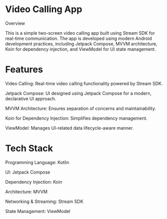 
# Video Calling App

Overview

This is a simple two-screen video calling app built using Stream SDK for real-time communication. The app is developed using modern Android development practices, including Jetpack Compose, MVVM architecture, Koin for dependency injection, and ViewModel for UI state management.

# Features

Video Calling: Real-time video calling functionality powered by Stream SDK.

Jetpack Compose: UI designed using Jetpack Compose for a modern, declarative UI approach.

MVVM Architecture: Ensures separation of concerns and maintainability.

Koin for Dependency Injection: Simplifies dependency management.

ViewModel: Manages UI-related data lifecycle-aware manner.

# Tech Stack

Programming Language: Kotlin

UI: Jetpack Compose

Dependency Injection: Koin

Architecture: MVVM

Networking & Streaming: Stream SDK

State Management: ViewModel